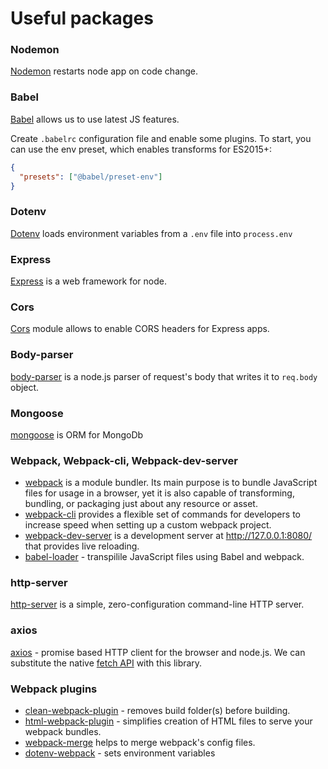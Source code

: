 # Useful packages

### Nodemon

[Nodemon](https://github.com/remy/nodemon) restarts node app on code change.

### Babel

[Babel](https://babeljs.io/setup#installation) allows us to use latest JS features.

Create `.babelrc` configuration file and enable some plugins. To start, you can use the env preset, which enables transforms for ES2015+:

```json
{
  "presets": ["@babel/preset-env"]
}
```

### Dotenv

[Dotenv](https://github.com/motdotla/dotenv) loads environment variables from a `.env` file into `process.env`

### Express

[Express](https://github.com/expressjs/express) is a web framework for node.

### Cors

[Cors](https://github.com/expressjs/cors) module allows to enable CORS headers for Express apps.

### Body-parser

[body-parser](https://github.com/expressjs/body-parser) is a node.js parser of request's body that writes it to `req.body` object.

### Mongoose

[mongoose](https://github.com/Automattic/mongoose/) is ORM for MongoDb 

### Webpack, Webpack-cli, Webpack-dev-server

- [webpack](https://github.com/webpack/webpack) is a module bundler. Its main purpose is to bundle JavaScript files for usage in a browser, 
  yet it is also capable of transforming, bundling, or packaging just about any resource or asset. 
- [webpack-cli](https://github.com/webpack/webpack-cli) provides a flexible set of commands for developers 
to increase speed when setting up a custom webpack project.
- [webpack-dev-server](https://github.com/webpack/webpack-dev-server) is a development server at http://127.0.0.1:8080/ that provides live reloading.
- [babel-loader](https://webpack.js.org/loaders/babel-loader/) - transpilile JavaScript files using Babel and webpack.

### http-server

[http-server](https://github.com/http-party/http-server) is a simple, zero-configuration command-line HTTP server.

### axios

[axios](https://github.com/axios/axios) - promise based HTTP client for the browser and node.js. We can substitute the native [fetch API](https://developer.mozilla.org/en-US/docs/Web/API/Fetch_API/Using_Fetch) with this library.

### Webpack plugins

- [clean-webpack-plugin](https://github.com/johnagan/clean-webpack-plugin) - removes build folder(s) before building.
- [html-webpack-plugin](https://github.com/jantimon/html-webpack-plugin) - simplifies creation of HTML files to serve your webpack bundles.
- [webpack-merge](https://github.com/survivejs/webpack-merge) helps to merge webpack's config files.
- [dotenv-webpack](https://github.com/mrsteele/dotenv-webpack) - sets environment variables
